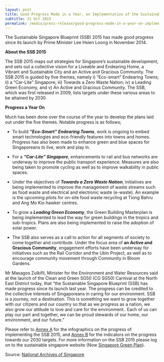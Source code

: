 ```yaml
---
layout: post
title: Good Progress Made in a Year, on Implementation of the Sustainable Singapore Blueprint 2015
subtitle: 31 Oct 2015
permalink: /media/press-release/good-progress-made-in-a-year-on-implementation-of-the-sustainable-singapore-blueprint-2015
---
```

The Sustainable Singapore Blueprint (SSB) 2015 has made good progress since its launch by Prime Minister Lee Hsien Loong in November 2014.

**About the SSB 2015**

The SSB 2015 maps out strategies for Singapore’s sustainable development, and sets out a collective vision for a Liveable and Endearing Home, a Vibrant and Sustainable City and an Active and Gracious Community. The SSB 2015 is guided by five themes, namely i) “Eco-smart” Endearing Towns; ii) a “Car-Lite” Singapore; iii) Towards a Zero Waste Nation; iv) a Leading Green Economy, and v) An Active and Gracious Community. The SSB, which was first released in 2009, lists targets under these various areas to be attained by 2030.

**Progress a Year On**

Much has been done over the course of the year to develop the plans laid out under the five themes. Notable progress is as follows;

* To build ***“Eco-Smart” Endearing Towns***, work is ongoing to embed smart technologies and eco-friendly features into towns and homes. Progress has also been made to enhance green and blue spaces for Singaporeans to live, work and play in.

* For a ***“Car-Lite” Singapore***, enhancements to rail and bus networks are underway to improve the public transport experience. Measures are also being taken to promote cycling as well as to improve walkability in public spaces.

* Under the objectives of ***Towards a Zero Waste Nation***, initiatives are being implemented to improve the management of waste streams such as food waste and electrical and electronic waste (e-waste). An example is the upcoming pilots for on-site food waste recycling at Tiong Bahru and Ang Mo Kio hawker centres.

* To grow a ***Leading Green Economy***, the Green Building Masterplan is being implemented to lead the way for green buildings in the tropics and sub-tropics. Plans are also being implemented to raise the adoption of solar power.

* The SSB also serves as a call to action for all segments of society to come together and contribute. Under the focus area of **an Active and Gracious Community**, engagement efforts have been underway for initiatives such as the Rail Corridor and the Ubin Project, as well as to encourage community movement through Community in Bloom Gardens.

Mr Masagos Zulkifli, Minister for the Environment and Water Resources said at the launch of the Clean and Green SG50 (CG SG50) Carnival at the North East District today, that “the Sustainable Singapore Blueprint (SSB) has made progress since its launch last year. The progress can be credited to the collective interests of Singaporeans in caring for our environment. SSB is a journey, not a destination. This is something we want to grow together with our citizens and our country so that as we progress as a nation, we also grow our attitude to love and care for the environment.. Each of us can play our part and together, we can be proud stewards of our home, our environment, and our future.”

Please refer to [<a href="/files/docs/default-source/news-documents/ssb-press-release---annex-a-(low-res).pdf" target="_blank">Annex A</a>](/files/docs/default-source/news-documents/ssb-press-release---annex-a-(low-res).pdf) for the infographics on the progress of implementing the SSB 2015, and [Annex B](https://go.gov.sg/annexb-indicators-on-the-progress-towards-our-2030-targets) for the indicators on the progress towards our 2030 targets. For more information on the SSB 2015 please log on to the sustainable singapore website (Now [Singapore Green Plan](https://www.greenplan.gov.sg/)).

Source: [National Archives of Singapore](https://www.nas.gov.sg/archivesonline/data/pdfdoc/MSE_20151031001.pdf)
